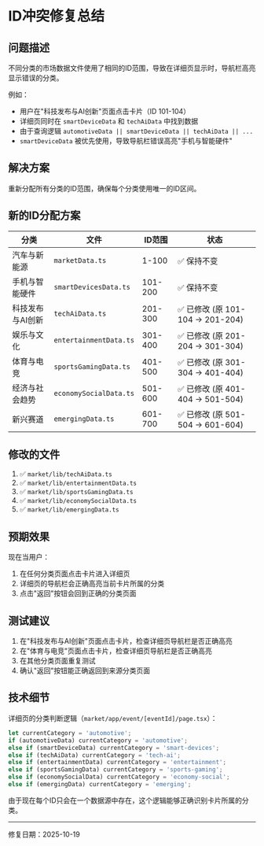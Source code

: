 # ID冲突修复总结

## 问题描述
不同分类的市场数据文件使用了相同的ID范围，导致在详细页显示时，导航栏高亮显示错误的分类。

例如：
- 用户在"科技发布与AI创新"页面点击卡片（ID 101-104）
- 详细页同时在 `smartDeviceData` 和 `techAiData` 中找到数据
- 由于查询逻辑 `automotiveData || smartDeviceData || techAiData || ...`
- `smartDeviceData` 被优先使用，导致导航栏错误高亮"手机与智能硬件"

## 解决方案
重新分配所有分类的ID范围，确保每个分类使用唯一的ID区间。

## 新的ID分配方案

| 分类 | 文件 | ID范围 | 状态 |
|------|------|--------|------|
| 汽车与新能源 | `marketData.ts` | 1-100 | ✅ 保持不变 |
| 手机与智能硬件 | `smartDevicesData.ts` | 101-200 | ✅ 保持不变 |
| 科技发布与AI创新 | `techAiData.ts` | 201-300 | ✅ 已修改 (原 101-104 → 201-204) |
| 娱乐与文化 | `entertainmentData.ts` | 301-400 | ✅ 已修改 (原 201-204 → 301-304) |
| 体育与电竞 | `sportsGamingData.ts` | 401-500 | ✅ 已修改 (原 301-304 → 401-404) |
| 经济与社会趋势 | `economySocialData.ts` | 501-600 | ✅ 已修改 (原 401-404 → 501-504) |
| 新兴赛道 | `emergingData.ts` | 601-700 | ✅ 已修改 (原 501-504 → 601-604) |

## 修改的文件
1. ✅ `market/lib/techAiData.ts`
2. ✅ `market/lib/entertainmentData.ts`
3. ✅ `market/lib/sportsGamingData.ts`
4. ✅ `market/lib/economySocialData.ts`
5. ✅ `market/lib/emergingData.ts`

## 预期效果
现在当用户：
1. 在任何分类页面点击卡片进入详细页
2. 详细页的导航栏会正确高亮当前卡片所属的分类
3. 点击"返回"按钮会回到正确的分类页面

## 测试建议
1. 在"科技发布与AI创新"页面点击卡片，检查详细页导航栏是否正确高亮
2. 在"体育与电竞"页面点击卡片，检查详细页导航栏是否正确高亮
3. 在其他分类页面重复测试
4. 确认"返回"按钮能正确返回到来源分类页面

## 技术细节
详细页的分类判断逻辑（`market/app/event/[eventId]/page.tsx`）：
```typescript
let currentCategory = 'automotive';
if (automotiveData) currentCategory = 'automotive';
else if (smartDeviceData) currentCategory = 'smart-devices';
else if (techAiData) currentCategory = 'tech-ai';
else if (entertainmentData) currentCategory = 'entertainment';
else if (sportsGamingData) currentCategory = 'sports-gaming';
else if (economySocialData) currentCategory = 'economy-social';
else if (emergingData) currentCategory = 'emerging';
```

由于现在每个ID只会在一个数据源中存在，这个逻辑能够正确识别卡片所属的分类。

---
修复日期：2025-10-19

